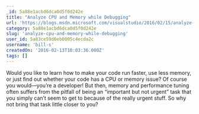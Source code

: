 ```yaml
---
_id: 5a88e1acbd6dca0d5f0d242e
title: "Analyze CPU and Memory while Debugging"
url: 'https://blogs.msdn.microsoft.com/visualstudio/2016/02/15/analyze-cpu-memory-while-debugging/'
category: 5a88e1acbd6dca0d5f0d242e
slug: 'analyze-cpu-and-memory-while-debugging'
user_id: 5a83ce59d6eb0005c4ecda2c
username: 'bill-s'
createdOn: '2016-02-13T10:03:36.000Z'
tags: []
---
```


Would you like to learn how to make your code run faster, use less memory, or just find out whether your code has a CPU or memory issue? Of course you would—you’re a developer! But then, memory and performance tuning often suffers from the pitfall of being an “important but not urgent” task that you simply can’t seem to get to because of the really urgent stuff. So why not bring that task little closer to you?
